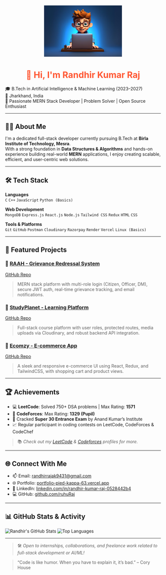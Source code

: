 <p align="center">
  <img src="Screenshot 2025-07-25 203309.png" alt="Randhir Kumar Raj Banner" width="50%" />
</p>

<h1 align="center" style="color: #FF5733;">👋 Hi, I'm Randhir Kumar Raj</h1>

🎓 B.Tech in Artificial Intelligence & Machine Learning (2023–2027)  
📍 Jharkhand, India  
🔭 Passionate MERN Stack Developer | Problem Solver | Open Source Enthusiast

---

## 🧑‍💻 About Me

I'm a dedicated full-stack developer currently pursuing B.Tech at **Birla Institute of Technology, Mesra**.  
With a strong foundation in **Data Structures & Algorithms** and hands-on experience building real-world **MERN** applications, I enjoy creating scalable, efficient, and user-centric web solutions.

---

## 🛠️ Tech Stack

**Languages**  
`C` `C++` `JavaScript` `Python (Basics)`

**Web Development**  
`MongoDB` `Express.js` `React.js` `Node.js` `Tailwind CSS` `Redux` `HTML` `CSS`

**Tools & Platforms**  
`Git` `GitHub` `Postman` `Cloudinary` `Razorpay` `Render` `Vercel` `Linux (Basics)`

---

## 🚀 Featured Projects

### 🔗 [RAAH - Grievance Redressal System](https://raah-sigma.vercel.app/)  
[GitHub Repo](https://github.com/ruhuRaj/RAAH_Redressal-System)  
> MERN stack platform with multi-role login (Citizen, Officer, DM), secure JWT auth, real-time grievance tracking, and email notifications.

### 🔗 [StudyPlanet - Learning Platform](https://studyplanet-six-flame.vercel.app/)  
[GitHub Repo](https://github.com/ruhuRaj/StudyPlanet)  
> Full-stack course platform with user roles, protected routes, media uploads via Cloudinary, and robust backend API integration.

### 🔗 [Ecomzy - E-commerce App](https://blogs-context-3qj3.vercel.app/)  
[GitHub Repo](https://github.com/ruhuRaj/Shopping_App)  
> A sleek and responsive e-commerce UI using React, Redux, and TailwindCSS, with shopping cart and product views.

---

## 🏆 Achievements

- 💻 **LeetCode**: Solved 750+ DSA problems | Max Rating: **1571**  
- 🧠 **CodeForces**: Max Rating: **1329 (Pupil)**  
- 🧪 Cracked **Super 30 Entrance Exam** by Anand Kumar’s Institute  
- 📈 Regular participant in coding contests on LeetCode, CodeForces & CodeChef

> 📚 *Check out my [LeetCode](https://leetcode.com/u/randhir1212/) & [Codeforces](https://codeforces.com/profile/randhir1212/) profiles for more.*

---

## 🌐 Connect With Me

- 📫 Email: [randhirrajak9431@gmail.com](mailto:randhirrajak9431@gmail.com)  
- 🌐 Portfolio: [portfolio-pied-kappa-63.vercel.app](https://portfolio-pied-kappa-63.vercel.app/)  
- 🔗 LinkedIn: [linkedin.com/in/randhir-kumar-raj-0528442b4](https://www.linkedin.com/in/randhir-kumar-raj-0528442b4/)  
- 💻 GitHub: [github.com/ruhuRaj](https://github.com/ruhuRaj)

---

## 📊 GitHub Stats & Activity

![Randhir's GitHub Stats](https://github-readme-stats.vercel.app/api?username=ruhuRaj&show_icons=true&theme=radical)
![Top Languages](https://github-readme-stats.vercel.app/api/top-langs/?username=ruhuRaj&layout=compact&theme=radical)

---

> 🛠️ *Open to internships, collaborations, and freelance work related to full-stack development or AI/ML!*


> “Code is like humor. When you have to explain it, it’s bad.” – Cory House
